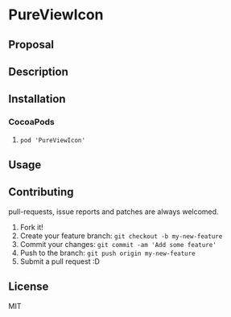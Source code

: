 # PureViewIcon

## Proposal

## Description

## Installation

### CocoaPods

1. `pod 'PureViewIcon'`

## Usage

## Contributing

pull-requests, issue reports and patches are always welcomed.

1. Fork it!
2. Create your feature branch: `git checkout -b my-new-feature`
3. Commit your changes: `git commit -am 'Add some feature'`
4. Push to the branch: `git push origin my-new-feature`
5. Submit a pull request :D

## License

MIT

